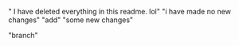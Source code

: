 " I have deleted everything in this readme. lol"
"i have made no new changes"
"add"
"some new changes"


"branch"